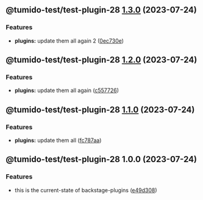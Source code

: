 ## @tumido-test/test-plugin-28 [1.3.0](https://github.com/tumido/test-npm-publish-migration-2/compare/@tumido-test/test-plugin-28@1.2.0...@tumido-test/test-plugin-28@1.3.0) (2023-07-24)


### Features

* **plugins:** update them all again 2 ([0ec730e](https://github.com/tumido/test-npm-publish-migration-2/commit/0ec730ea8045f0d841b7f2cb011dec817eb9f0b8))

## @tumido-test/test-plugin-28 [1.2.0](https://github.com/tumido/test-npm-publish-migration-2/compare/@tumido-test/test-plugin-28@1.1.0...@tumido-test/test-plugin-28@1.2.0) (2023-07-24)


### Features

* **plugins:** update them all again ([c557726](https://github.com/tumido/test-npm-publish-migration-2/commit/c557726d5b75cf345fcf50f45e6a6281a2909f5a))

## @tumido-test/test-plugin-28 [1.1.0](https://github.com/tumido/test-npm-publish-migration-2/compare/@tumido-test/test-plugin-28@1.0.0...@tumido-test/test-plugin-28@1.1.0) (2023-07-24)


### Features

* **plugins:** update them all ([fc787aa](https://github.com/tumido/test-npm-publish-migration-2/commit/fc787aa160288a524e2bb06d5c1ab3c72f8e0774))

## @tumido-test/test-plugin-28 1.0.0 (2023-07-24)


### Features

* this is the current-state of backstage-plugins ([e49d308](https://github.com/tumido/test-npm-publish-migration-2/commit/e49d30830fa11898df24d879c21c82fd624df7ba))
